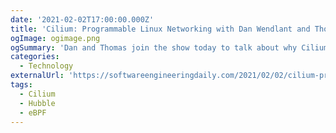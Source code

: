 ```yaml
---
date: '2021-02-02T17:00:00.000Z'
title: 'Cilium: Programmable Linux Networking with Dan Wendlant and Thomas Graf'
ogImage: ogimage.png
ogSummary: 'Dan and Thomas join the show today to talk about why Cilium is a great choice for organizations looking to build cloud native applications'
categories:
  - Technology
externalUrl: 'https://softwareengineeringdaily.com/2021/02/02/cilium-programmable-linux-networking-with-dan-wendlant-and-thomas-graf/'
tags:
  - Cilium
  - Hubble
  - eBPF
---
```


